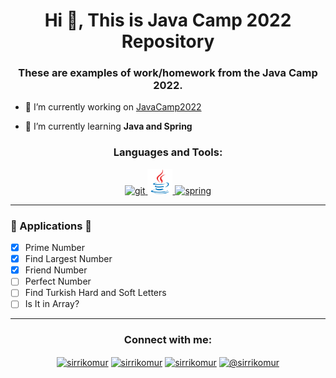 <h1 align="center">Hi 👋, This is Java Camp 2022 Repository</h1>
<h3 align="center">These are examples of work/homework from the Java Camp 2022.</h3>

- 🔭 I’m currently working on [JavaCamp2022](https://www.kodlama.io/)

- 🌱 I’m currently learning **Java and Spring**

<h3 align="center">Languages and Tools:</h3>
<p align="center"> <a href="https://git-scm.com/" target="_blank" rel="noreferrer"> <img src="https://www.vectorlogo.zone/logos/git-scm/git-scm-icon.svg" alt="git" width="40" height="40"/> </a> <a href="https://www.java.com" target="_blank" rel="noreferrer"> <img src="https://raw.githubusercontent.com/devicons/devicon/master/icons/java/java-original.svg" alt="java" width="40" height="40"/> </a> <a href="https://spring.io/" target="_blank" rel="noreferrer"> <img src="https://www.vectorlogo.zone/logos/springio/springio-icon.svg" alt="spring" width="40" height="40"/> </a> </p>

<hr>

### 🧮 Applications 🧮

- [X] Prime Number
- [X] Find Largest Number
- [X] Friend Number
- [ ] Perfect Number
- [ ] Find Turkish Hard and Soft Letters
- [ ] Is It in Array?

<hr>
<h3 align="center">Connect with me:</h3>
<p align="center">
<a href="https://twitter.com/sirrikomur" target="blank"><img align="center" src="https://raw.githubusercontent.com/rahuldkjain/github-profile-readme-generator/master/src/images/icons/Social/twitter.svg" alt="sirrikomur" height="30" width="40" /></a>
<a href="https://linkedin.com/in/sirrikomur" target="blank"><img align="center" src="https://raw.githubusercontent.com/rahuldkjain/github-profile-readme-generator/master/src/images/icons/Social/linked-in-alt.svg" alt="sirrikomur" height="30" width="40" /></a>
<a href="https://instagram.com/sirrikomur" target="blank"><img align="center" src="https://raw.githubusercontent.com/rahuldkjain/github-profile-readme-generator/master/src/images/icons/Social/instagram.svg" alt="sirrikomur" height="30" width="40" /></a>
<a href="https://medium.com/@sirrikomur" target="blank"><img align="center" src="https://raw.githubusercontent.com/rahuldkjain/github-profile-readme-generator/master/src/images/icons/Social/medium.svg" alt="@sirrikomur" height="30" width="40" /></a>
</p>
